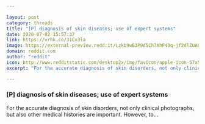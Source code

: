 ```yaml
---

layout: post
category: threads
title: "[P] diagnosis of skin diseases; use of expert systems"
date: 2020-07-02 15:57:37
link: https://vrhk.co/31Cx3la
image: https://external-preview.redd.it/Lzkb9wB3P9d5Ch7AhP4Dq-jf2dlZUALpykYXSH3xcDs.jpg?width=306&height=160.209424084&auto=webp&crop=306:160.209424084,smart&s=d1a05acb82a3f8d3674101f89e92c0a575bd79ca
domain: reddit.com
author: "reddit"
icon: http://www.redditstatic.com/desktop2x/img/favicon/apple-icon-57x57.png
excerpt: "For the accurate diagnosis of skin disorders, not only clinical photographs, but also other medical histories are important. However, to..."

---
```


### [P] diagnosis of skin diseases; use of expert systems

For the accurate diagnosis of skin disorders, not only clinical photographs, but also other medical histories are important. However, to...